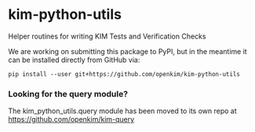 # kim-python-utils

Helper routines for writing KIM Tests and Verification Checks

We are working on submitting this package to PyPI, but in the meantime it can be installed directly from GitHub via:
```
pip install --user git+https://github.com/openkim/kim-python-utils
```

### Looking for the query module?

The kim_python_utils.query module has been moved to its own repo at https://github.com/openkim/kim-query
